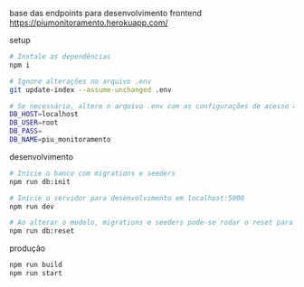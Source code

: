 base das endpoints para desenvolvimento frontend
https://piumonitoramento.herokuapp.com/

setup
```bash
# Instale as dependências
npm i

# Ignore alterações no arquivo .env
git update-index --assume-unchanged .env

# Se necessário, altere o arquivo .env com as configurações de acesso ao banco mysql. Arquivo .env:
DB_HOST=localhost
DB_USER=root
DB_PASS=
DB_NAME=piu_monitoramento
```

desenvolvimento
```bash
# Inicie o banco com migrations e seeders
npm run db:init

# Inicie o servidor para desenvolvimento em localhost:5000
npm run dev

# Ao alterar o modelo, migrations e seeders pode-se rodar o reset para resetar os dados do banco
npm run db:reset
```

produção
```bash
npm run build
npm run start
```